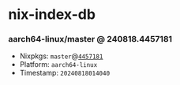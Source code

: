 # nix-index-db
### aarch64-linux/master @ 240818.4457181
- Nixpkgs: `master`@[`4457181`](https://github.com/NixOS/nixpkgs/commit/445718104cab5ad08cf095c7c875f784fc72a590)
- Platform: `aarch64-linux`
- Timestamp: `20240818014040`
